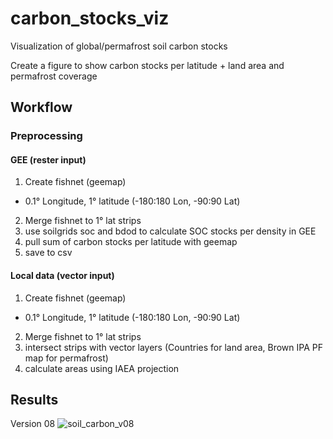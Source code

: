 # carbon_stocks_viz
Visualization of global/permafrost soil carbon stocks

Create a figure to show carbon stocks per latitude + land area and permafrost coverage
## Workflow
### Preprocessing
#### GEE (rester input)
1. Create fishnet (geemap)
* 0.1° Longitude, 1° latitude (-180:180 Lon, -90:90 Lat)
2. Merge fishnet to 1° lat strips
3. use soilgrids soc and bdod to calculate SOC stocks per density in GEE
4. pull sum of carbon stocks per latitude with geemap
5. save to csv

#### Local data (vector input)
1. Create fishnet (geemap)
* 0.1° Longitude, 1° latitude (-180:180 Lon, -90:90 Lat)
2. Merge fishnet to 1° lat strips
3. intersect strips with vector layers (Countries for land area, Brown IPA PF map for permafrost)
4. calculate areas using IAEA projection 

## Results
Version 08
![soil_carbon_v08](https://github.com/initze/carbon_stocks_viz/assets/4864803/e477128a-7095-4299-b5ac-7334e0a82ee5)
